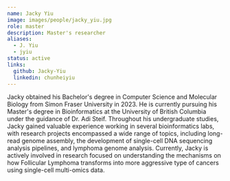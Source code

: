 ```yaml
---
name: Jacky Yiu
image: images/people/jacky_yiu.jpg
role: master
description: Master's researcher
aliases:
  - J. Yiu
  - jyiu
status: active
links:
  github: Jacky-Yiu
  linkedin: chunheiyiu
---
```


Jacky obtained his Bachelor's degree in Computer Science and Molecular Biology from Simon Fraser University in 2023. He is currently pursuing his Master's degree in Bioinformatics at the University of British Columbia under the guidance of Dr. Adi Steif. Throughout his undergraduate studies, Jacky gained valuable experience working in several bioinformatics labs, with research projects encompassed a wide range of topics, including long-read genome assembly, the development of single-cell DNA sequencing analysis pipelines, and lymphoma genome analysis.
Currently, Jacky is actively involved in research focused on understanding the mechanisms on how Follicular Lymphoma transforms into more aggressive type of cancers using single-cell multi-omics data.
